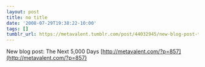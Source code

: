 ```yaml
---
layout: post
title: no title
date: '2008-07-29T19:38:22-10:00'
tags: []
tumblr_url: https://metavalent.tumblr.com/post/44032945/new-blog-post-the-next-5000-days
---
```

New blog post: The Next 5,000 Days [http://metavalent.com/?p=857](http://metavalent.com/?p=857)

